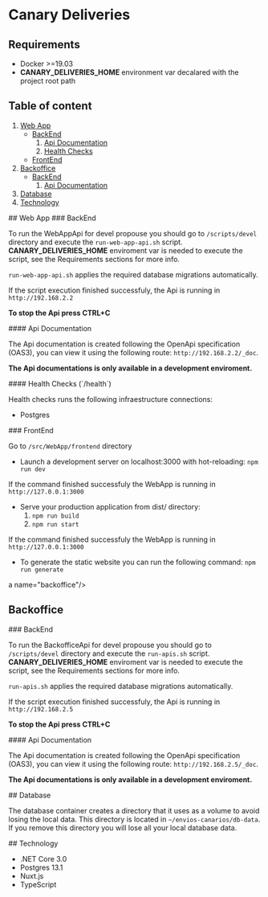# Canary Deliveries

## Requirements

- Docker >=19.03
- **CANARY_DELIVERIES_HOME** environment var decalared with the project root path

## Table of content
1. [Web App](#webapp)
   * [BackEnd](#webapp-backend)
      1. [Api Documentation](#webapp-backend-api-docu)
      2. [Health Checks](#webapp-backend-health)
   * [FrontEnd](#webapp-frontend)   
2. [Backoffice](#backoffice)
   * [BackEnd](#backoffice-backend)
       1. [Api Documentation](#backoffice-backend-api-docu)
3. [Database](#database)
3. [Technology](#technology)

<a name="webapp"/>
## Web App

<a name="webapp-backend"/>
### BackEnd

To run the WebAppApi for devel propouse you should go to `/scripts/devel` directory and execute the `run-web-app-api.sh` script. **CANARY_DELIVERIES_HOME** enviroment var is needed to execute the script, see the Requirements sections for more info.

`run-web-app-api.sh` applies the required database migrations automatically.

If the script execution finished successfuly, the Api is running in `http://192.168.2.2`

**To stop the Api press CTRL+C**

<a name="webapp-backend-api-docu"/>
#### Api Documentation

The Api documentation is created following the OpenApi specification (OAS3), you can view it using the following route: `http://192.168.2.2/_doc`.

**The Api documentations is only available in a development enviroment.**

<a name="webapp-backend-health"/>
#### Health Checks (`/health`)

Health checks runs the following infraestructure connections:
* Postgres

<a name="webapp-frontend"/>
### FrontEnd

Go to `/src/WebApp/frontend` directory

- Launch a development server on localhost:3000 with hot-reloading:
`npm run dev`

If the command finished successfuly the WebApp is running in `http://127.0.0.1:3000`

- Serve your production application from dist/ directory:
    1. `npm run build`
    2. `npm run start`

If the command finished successfuly the WebApp is running in `http://127.0.0.1:3000`

- To generate the static website you can run the following command:
`npm run generate`

a name="backoffice"/>
## Backoffice

<a name="backoffice-backend"/>
### BackEnd

To run the BackofficeApi for devel propouse you should go to `/scripts/devel` directory and execute the `run-apis.sh` script. **CANARY_DELIVERIES_HOME** enviroment var is needed to execute the script, see the Requirements sections for more info.

`run-apis.sh` applies the required database migrations automatically.

If the script execution finished successfuly, the Api is running in `http://192.168.2.5`

**To stop the Api press CTRL+C**

<a name="backoffice-backend-api-docu"/>
#### Api Documentation

The Api documentation is created following the OpenApi specification (OAS3), you can view it using the following route: `http://192.168.2.5/_doc`.

**The Api documentations is only available in a development enviroment.**

<a name="database"/>
## Database

The database container creates a directory that it uses as a volume to avoid losing the local data. This directory is located in `~/envios-canarios/db-data`.
If you remove this directory you will lose all your local database data.

<a name="technology"/>
## Technology

* .NET Core 3.0
* Postgres 13.1
* Nuxt.js
* TypeScript

